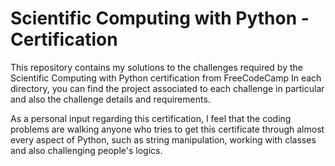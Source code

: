 # Scientific Computing with Python - Certification

This repository contains my solutions to the challenges required by the Scientific Computing with Python certification from FreeCodeCamp
In each directory, you can find the project associated to each challenge in particular and also the challenge details and requirements.

As a personal input regarding this certification, I feel that the coding problems are walking anyone who tries to get this certificate through almost every aspect of Python, such as string manipulation, working with classes and also challenging people's logics.
